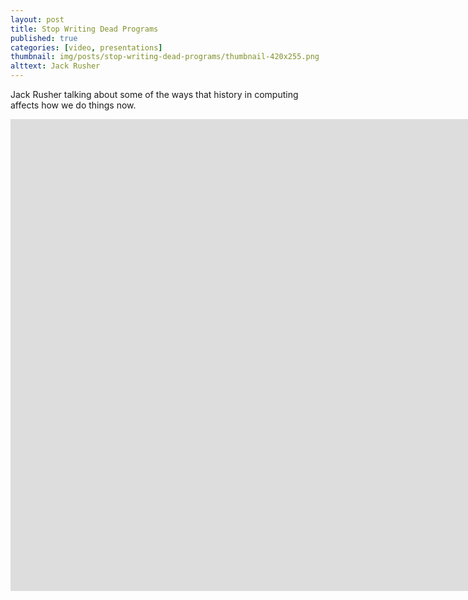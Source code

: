 ```yaml
---
layout: post
title: Stop Writing Dead Programs
published: true
categories: [video, presentations]
thumbnail: img/posts/stop-writing-dead-programs/thumbnail-420x255.png
alttext: Jack Rusher
---
```


Jack Rusher talking about some of the ways that history in computing affects how we do things now.

<iframe width="1869" height="755" src="https://www.youtube.com/embed/8Ab3ArE8W3s" title="YouTube video player" frameborder="0" allow="accelerometer; autoplay; clipboard-write; encrypted-media; gyroscope; picture-in-picture" allowfullscreen></iframe>
